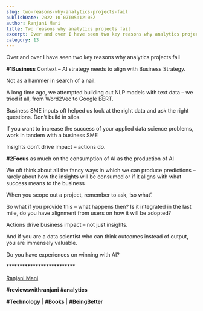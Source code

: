 ```yaml
---
slug: two-reasons-why-analytics-projects-fail
publishDate: 2022-10-07T05:12:05Z
author: Ranjani Mani
title: Two reasons why analytics projects fail 
excerpt: Over and over I have seen two key reasons why analytics projects fail #1Business Context – AI strategy needs to align with Business Strategy. Not as a hammer in search of a nail. A long time ago, we attempted building out NLP models with text data – we tried it all, from Word2Vec to Google  ... 
category: 13
---
```


Over and over I have seen two key reasons why analytics projects fail

**#1Business** Context – AI strategy needs to align with Business Strategy.

Not as a hammer in search of a nail.

A long time ago, we attempted building out NLP models with text data – we tried it all, from Word2Vec to Google BERT.

Business SME inputs oft helped us look at the right data and ask the right questions. Don’t build in silos.

If you want to increase the success of your applied data science problems, work in tandem with a business SME

Insights don’t drive impact – actions do.

**#2Focus** as much on the consumption of AI as the production of AI

We oft think about all the fancy ways in which we can produce predictions – rarely about how the insights will be consumed or if it aligns with what success means to the business

When you scope out a project, remember to ask, ‘so what’.

So what if you provide this – what happens then? Is it integrated in the last mile, do you have alignment from users on how it will be adopted?

Actions drive business impact – not just insights.

And if you are a data scientist who can think outcomes instead of output, you are immensely valuable.

Do you have experiences on winning with AI?

\*\*\*\*\*\*\*\*\*\*\*\*\*\*\*\*\*\*\*\*\*\*\*\*\*\*

[Ranjani Mani](https://www.linkedin.com/feed/#)

**#reviewswithranjani** **#analytics**

**#Technology** | **#Books** | **#BeingBetter**